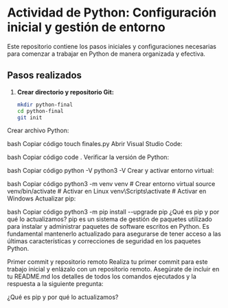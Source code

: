 # Actividad de Python: Configuración inicial y gestión de entorno

Este repositorio contiene los pasos iniciales y configuraciones necesarias para comenzar a trabajar en Python de manera organizada y efectiva.

## Pasos realizados

1. **Crear directorio y repositorio Git:**
   ```bash
   mkdir python-final
   cd python-final
   git init
Crear archivo Python:

bash
Copiar código
touch finales.py
Abrir Visual Studio Code:

bash
Copiar código
code .
Verificar la versión de Python:

bash
Copiar código
python -V
python3 -V
Crear y activar entorno virtual:

bash
Copiar código
python3 -m venv venv  # Crear entorno virtual
source venv/bin/activate  # Activar en Linux
venv\Scripts\activate  # Activar en Windows
Actualizar pip:

bash
Copiar código
python3 -m pip install --upgrade pip
¿Qué es pip y por qué lo actualizamos?
pip es un sistema de gestión de paquetes utilizado para instalar y administrar paquetes de software escritos en Python. Es fundamental mantenerlo actualizado para asegurarse de tener acceso a las últimas características y correcciones de seguridad en los paquetes Python.

Primer commit y repositorio remoto
Realiza tu primer commit para este trabajo inicial y enlázalo con un repositorio remoto. Asegúrate de incluir en tu README.md los detalles de todos los comandos ejecutados y la respuesta a la siguiente pregunta:

¿Qué es pip y por qué lo actualizamos?
